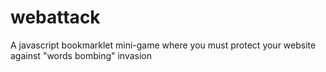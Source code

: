 webattack
=========

A javascript bookmarklet mini-game where you must protect your website against "words bombing" invasion